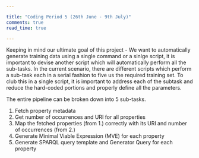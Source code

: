 ```yaml
---

title: "Coding Period 5 (26th June - 9th July)"
comments: true
read_time: true

---
```


Keeping in mind our ultimate goal of this project - We want to automatically generate training data using a single command or a sinlge script, it is important to devise another script which will automatically perform all the sub-tasks. In the current scenario, there are different scripts which perform a sub-task each in a serial fashion to five us the required training set. To club this in a single script, it is important to address each of the subtask and reduce the hard-coded portions and properly define all the parameters. 

The entire pipeline can be broken down into 5 sub-tasks. 
1. Fetch property metadata
2. Get number of occurrences and URI for all properties
3. Map the fetched properties (from 1.) correctly with its URI and number of occurrences (from 2.)
4. Generate Minimal Viable Expression (MVE) for each property
5. Generate SPARQL query template and Generator Query for each property
